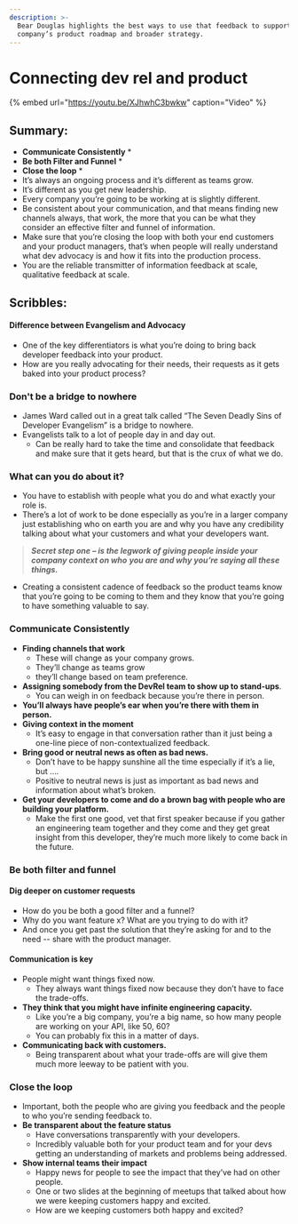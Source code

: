 ```yaml
---
description: >-
  Bear Douglas highlights the best ways to use that feedback to support your
  company’s product roadmap and broader strategy.
---
```


# Connecting dev rel and product

{% embed url="https://youtu.be/XJhwhC3bwkw" caption="Video" %}

## Summary:

* **Communicate Consistently** 
  * 
* **Be both Filter and Funnel**
  * 
* **Close the loop**
  * 
* It’s always an ongoing process and it’s different as teams grow. 
* It’s different as you get new leadership. 
* Every company you’re going to be working at is slightly different. 
* Be consistent about your communication, and that means finding new channels always, that work, the more that you can be what they consider an effective filter and funnel of information. 
* Make sure that you’re closing the loop with both your end customers and your product managers, that’s when people will really understand what dev advocacy is and how it fits into the production process.
* You are the reliable transmitter of information feedback at scale, qualitative feedback at scale. 

## Scribbles:

#### Difference between Evangelism and Advocacy 

* One of the key differentiators is what you’re doing to bring back developer feedback into your product.
* How are you really advocating for their needs, their requests as it gets baked into your product process? 

### Don't be a bridge to nowhere

* James Ward called out in a great talk called “The Seven Deadly Sins of Developer Evangelism” is a bridge to nowhere. 
* Evangelists talk to a lot of people day in and day out. 
  * Can be really hard to take the time and consolidate that feedback and make sure that it gets heard, but that is the crux of what we do.

### What can you do about it? 

* You have to establish with people what you do and what exactly your role is. 
* There’s a lot of work to be done especially as you’re in a larger company just establishing who on earth you are and why you have any credibility talking about what your customers and what your developers want.

> _**Secret step one – is the legwork of giving people inside your company context on who**_ _**you are and why you’re saying all these things.**_

* Creating a consistent cadence of feedback so the product teams know that you’re going to be coming to them and they know that you’re going to have something valuable to say.

### Communicate Consistently 

* **Finding channels that work** 
  * These will change as your company grows. 
  * They’ll change as teams grow
  * they’ll change based on team preference. 
* **Assigning somebody from the DevRel team to show up to stand-ups**. 
  * You can weigh in on feedback because you’re there in person.
* **You’ll always have people’s ear when you’re there with them in person.**
* **Giving context in the moment**
  * It’s easy to engage in that conversation rather than it just being a one-line piece of non-contextualized feedback. 
* **Bring good or neutral news as often as bad news.**
  * Don’t have to be happy sunshine all the time especially if it’s a lie, but ….
  * Positive to neutral news is just as important as bad news and information about what’s broken.
* **Get your developers to come and do a brown bag with people who are building your platform.** 
  * Make the first one good, vet that first speaker because if you gather an engineering team together and they come and they get great insight from this developer, they’re much more likely to come back in the future.

### Be both filter and funnel

#### Dig deeper on customer requests 

* How do you be both a good filter and a funnel? 
* Why do you want feature x? What are you trying to do with it?
* And once you get past the solution that they’re asking for and to the need -- share with the product manager. 

#### Communication is key

* People might want things fixed now. 
  * They always want things fixed now because they don’t have to face the trade-offs. 
* **They think that you might have infinite engineering capacity.** 
  * Like you’re a big company, you’re a big name, so how many people are working on your API, like 50, 60? 
  * You can probably fix this in a matter of days. 
* **Communicating back with customers.** 
  * Being transparent about what your trade-offs are will give them much more leeway to be patient with you. 

### Close the loop

* Important, both the people who are giving you feedback and the people to who you’re sending feedback to.
* **Be transparent about the feature status**
  * Have conversations transparently with your developers.
  * Incredibly valuable both for your product team and for your devs getting an understanding of markets and problems being addressed. 
* **Show internal teams their impact**
  * Happy news for people to see the impact that they’ve had on other people. 
  * One or two slides at the beginning of meetups that talked about how we were keeping customers happy and excited. 
  * How are we keeping customers both happy and excited?



